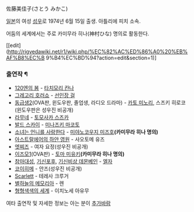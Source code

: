 佐藤美佳子(さとう みかこ)

[일본](%EC%9D%BC%EB%B3%B8.md)의 여성 [성우](%EC%84%B1%EC%9A%B0.md)로 1974년 6월
15일 출생. 아틀리에 피치 소속.

어둠의 세계에서는 주로 카미무라 히나(神村ひな) 명의로 활동한다.

[[edit](http://rigvedawiki.net/r1/wiki.php/%EC%82%AC%ED%86%A0%20%EB%AF%B8%EC%B
9%B4%EC%BD%94?action=edit&section=1)]

### 출연작 ¶

  * [120엔의 봄](120%EC%97%94%EC%9D%98%20%EB%B4%84.md) \- [타치모리 칸나](%ED%83%80%EC%B9%98%EB%AA%A8%EB%A6%AC%20%EC%B9%B8%EB%82%98.md)
  * [그레고리 호러쇼](%EA%B7%B8%EB%A0%88%EA%B3%A0%EB%A6%AC%20%ED%98%B8%EB%9F%AC%EC%87%BC.md) \- [선인장 걸](%EC%84%A0%EC%9D%B8%EC%9E%A5%20%EA%B1%B8.md)
  * [동급생2](%EB%8F%99%EA%B8%89%EC%83%9D2.md)(OVA판, 윈도우판, 졸업생, 라디오 드라마) - [카토 미노리](%EC%B9%B4%ED%86%A0%20%EB%AF%B8%EB%85%B8%EB%A6%AC.md), 스즈키 히로코(윈도우판은 성우진 비공개)
  * [라무네](%EB%9D%BC%EB%AC%B4%EB%84%A4%28%EA%B2%8C%EC%9E%84%29.md) \- [토모사카 스즈카](%ED%86%A0%EB%AA%A8%EC%82%AC%EC%B9%B4%20%EC%8A%A4%EC%A6%88%EC%B9%B4.md)
  * [발드 스카이](%EB%B0%9C%EB%93%9C%20%EC%8A%A4%EC%B9%B4%EC%9D%B4.md) \- [미나즈키 마코토](%EB%AF%B8%EB%82%98%EC%A6%88%ED%82%A4%20%EB%A7%88%EC%BD%94%ED%86%A0.md)
  * [소녀는 언니를 사랑한다](%EC%86%8C%EB%85%80%EB%8A%94%20%EC%96%B8%EB%8B%88%EB%A5%BC%20%EC%82%AC%EB%9E%91%ED%95%9C%EB%8B%A4.md) \- [미야노코우지 미즈호](%EB%AF%B8%EC%95%BC%EB%85%B8%EC%BD%94%EC%9A%B0%EC%A7%80%20%EB%AF%B8%EC%A6%88%ED%98%B8.md)**(카미무라 히나 명의)**
  * [아스트랄에어의 하얀 영원](%EC%95%84%EC%8A%A4%ED%8A%B8%EB%9E%84%EC%97%90%EC%96%B4%EC%9D%98%20%ED%95%98%EC%96%80%20%EC%98%81%EC%9B%90.md) \- 사오토메 유즈
  * [엣찌즈](%EC%97%A3%EC%B0%8C%EC%A6%88.md) \- 여자 요정(성우진 비공개) 
  * [이즈모1](%EC%9D%B4%EC%A6%88%EB%AA%A81.md)(OVA판) - [토마 미유키](%ED%86%A0%EB%A7%88%20%EB%AF%B8%EC%9C%A0%ED%82%A4.md)**(카미무라 히나 명의)**
  * [참마대성](%EC%B0%B8%EB%A7%88%EB%8C%80%EC%84%B1.md), [기신포후](%EA%B8%B0%EC%8B%A0%ED%8F%AC%ED%9B%84.md), [기신비상 데몬베인](%EA%B8%B0%EC%8B%A0%EB%B9%84%EC%83%81%20%EB%8D%B0%EB%AA%AC%EB%B2%A0%EC%9D%B8.md) \- [엘자](%EC%97%98%EC%9E%90.md)
  * [코이히메](%EC%BD%94%EC%9D%B4%ED%9E%88%EB%A9%94.md) \- 안즈(성우진 비공개)
  * [Scarlett](Scarlett.md) \- 테레사 크루거
  * [별하늘의 메모리아](%EB%B3%84%ED%95%98%EB%8A%98%EC%9D%98%20%EB%A9%94%EB%AA%A8%EB%A6%AC%EC%95%84.md) \- 렌
  * [형형색색의 세계](%ED%98%95%ED%98%95%EC%83%89%EC%83%89%EC%9D%98%20%EC%84%B8%EA%B3%84.md) \- 이치노세 아유무  

여타 출연작 및 자세한 정보는 아는 분이 [추가바람](%EC%B6%94%EA%B0%80%EB%B0%94%EB%9E%8C.md)

